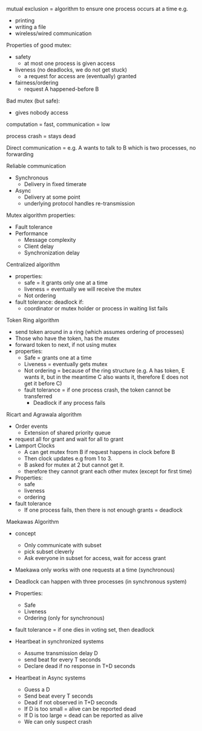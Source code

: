 mutual exclusion = algorithm to ensure one process occurs at a time e.g. 
- printing
- writing a file
- wireless/wired communication

Properties of good mutex:
- safety
	- at most one process is given access
- liveness (no deadlocks, we do not get stuck)
	- a request for access are (eventually) granted
- fairness/ordering
	- request A happened-before B

Bad mutex (but safe):
- gives nobody access

computation = fast, communication = low

process crash = stays dead

Direct communication = e.g. A wants to talk to B which is two processes, no forwarding

Reliable communication 
- Synchronous
	- Delivery in fixed timerate
- Async
	- Delivery at some point
	- underlying protocol handles re-transmission

Mutex algorithm properties:
- Fault tolerance
- Performance
	- Message complexity
	- Client delay
	- Synchronization delay

Centralized algorithm
- properties:
	- safe = it grants only one at a time
	- liveness = eventually we will receive the mutex
	- Not ordering
- fault tolerance: deadlock if: 
	- coordinator or mutex holder or process in waiting list fails

Token Ring algorithm
- send token around in a ring (which assumes ordering of processes)
- Those who have the token, has the mutex
- forward token to next, if not using mutex
- properties:
	- Safe = grants one at a time
	- Liveness = eventually gets mutex
	- Not ordering = because of the ring structure (e.g. A has token, E wants it, but in the meantime C also wants it, therefore E does not get it before C)
	- fault tolerance = if one process crash, the token cannot be transferred 
		- Deadlock if any process fails

Ricart and Agrawala algorithm
- Order events
	- Extension of shared priority queue
- request all for grant and wait for all to grant
- Lamport Clocks
	- A can get mutex from B if request happens in clock before B
	- Then clock updates e.g from 1 to 3.
	- B asked for mutex at 2 but cannot get it.
	- therefore they cannot grant each other mutex (except for first time)
- Properties:
	- safe
	- liveness
	- ordering
- fault tolerance
	- If one process fails, then there is not enough grants = deadlock

Maekawas Algorithm
- concept
	- Only communicate with subset
	- pick subset cleverly
	- Ask everyone in subset for access, wait for access grant
- Maekawa only works with one requests at a time (synchronous)
- Deadlock can happen with three processes (in synchronous system)
- Properties:
	- Safe
	- Liveness
	- Ordering (only for synchronous)
- fault tolerance = if one dies in voting set, then deadlock

- Heartbeat in synchronized systems
	- Assume transmission delay D
	- send beat for every T seconds
	- Declare dead if no response in T+D seconds

- Heartbeat in Async systems
	- Guess a D
	- Send beat every T seconds
	- Dead if not observed in T+D seconds
	- If D is too small = alive can be reported dead
	- If D is too large = dead can be reported as alive
	- We can only suspect crash